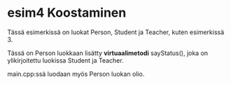 # esim4 Koostaminen

Tässä esimerkissä on luokat Person, Student ja Teacher, kuten esimerkissä 3.

Tässä on Person luokkaan lisätty **virtuaalimetodi** sayStatus(), joka on ylikirjoitettu luokissa Student ja Teacher.

main.cpp:ssä luodaan myös Person luokan olio.

